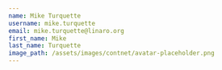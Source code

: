 ```yaml
---
name: Mike Turquette
username: mike.turquette
email: mike.turquette@linaro.org
first_name: Mike
last_name: Turquette
image_path: /assets/images/contnet/avatar-placeholder.png
---
```

